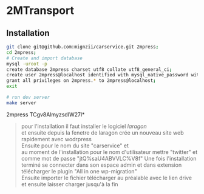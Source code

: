 # 2MTransport

## Installation

```bash
git clone git@github.com:mignzii/carservice.git 2mpress;
cd 2mpress;
# Create and import database
mysql -uroot -p
create database 2mpress charset utf8 collate utf8_general_ci;
create user 2mpress@localhost identified with mysql_native_password with '2mpress';
grant all privileges on 2mpress.* to 2mpress@localhost;
exit

# run dev server
make server
```


2mpress
TCgv8AlmyzsdIW27l*

> pour l'installation il faut installer le logiciel _laragon_  
et ensuite depuis la fenetre de laragon crée un nouveau site web rapidement avec wodrpress  
Ensuite pour le nom du site "carservice" et  
au moment de l'installation pour le nom d'utilisateur mettre "twitter" et comme mot de passe "jtQ%saU4ABVVLC%V8f"
Une fois l'installation terminé se connecter dans son espace admin et dans extension télécharger le plugin  "All in one wp-migration"  
Ensuite importer le fichier télécharger au préalable avec le lien drive et ensuite laisser charger jusqu'à la fin
